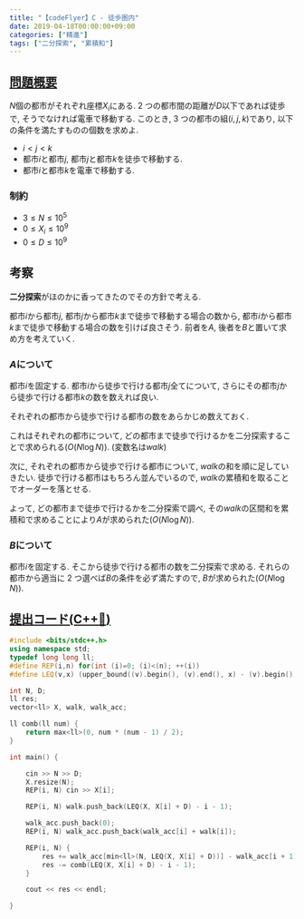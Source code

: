 ```yaml
---
title: "【codeFlyer】C - 徒歩圏内"
date: 2019-04-18T00:00:00+09:00
categories: ["精進"]
tags: ["二分探索", "累積和"]
---
```


## [問題概要](https://atcoder.jp/contests/bitflyer2018-qual/tasks/bitflyer2018_qual_c)

$N$個の都市がそれぞれ座標$X_i$にある. 2 つの都市間の距離が$D$以下であれば徒歩で, そうでなければ電車で移動する.
このとき, 3 つの都市の組$(i, j, k)$であり, 以下の条件を満たすものの個数を求めよ.

- $i < j < k$
- 都市$i$と都市$j$, 都市$j$と都市$k$を徒歩で移動する.
- 都市$i$と都市$k$を電車で移動する.

### 制約

- $3 \leq N \leq 10^5$
- $0 \leq X_i \leq 10^9$
- $0 \leq D \leq 10^9$

## 考察

**二分探索**がほのかに香ってきたのでその方針で考える.

都市$i$から都市$j$, 都市$j$から都市$k$まで徒歩で移動する場合の数から, 都市$i$から都市$k$まで徒歩で移動する場合の数を引けば良さそう. 前者を$A$, 後者を$B$と置いて求め方を考えていく.

### $A$について

都市$i$を固定する. 都市$i$から徒歩で行ける都市$j$全てについて, さらにその都市$j$から徒歩で行ける都市$k$の数を数えれば良い.

それぞれの都市から徒歩で行ける都市の数をあらかじめ数えておく.

これはそれぞれの都市について, どの都市まで徒歩で行けるかを二分探索することで求められる($O(N \log N)$). (変数名は$walk$)

次に, それぞれの都市から徒歩で行ける都市について, $walk$の和を順に足していきたい. 徒歩で行ける都市はもちろん並んでいるので, $walk$の累積和を取ることでオーダーを落とせる.

よって, どの都市まで徒歩で行けるかを二分探索で調べ, その$walk$の区間和を累積和で求めることにより$A$が求められた($O(N \log N)$).

### $B$について

都市$i$を固定する. そこから徒歩で行ける都市の数を二分探索で求める. それらの都市から適当に 2 つ選べば$B$の条件を必ず満たすので, $B$が求められた($O(N \log N)$).

## [提出コード(C++:high_brightness:)](https://atcoder.jp/contests/bitflyer2018-qual/submissions/5019124)

```cpp
#include <bits/stdc++.h>
using namespace std;
typedef long long ll;
#define REP(i,n) for(int (i)=0; (i)<(n); ++(i))
#define LEQ(v,x) (upper_bound((v).begin(), (v).end(), x) - (v).begin())

int N, D;
ll res;
vector<ll> X, walk, walk_acc;

ll comb(ll num) {
    return max<ll>(0, num * (num - 1) / 2);
}

int main() {

    cin >> N >> D;
    X.resize(N);
    REP(i, N) cin >> X[i];

    REP(i, N) walk.push_back(LEQ(X, X[i] + D) - i - 1);

    walk_acc.push_back(0);
    REP(i, N) walk_acc.push_back(walk_acc[i] + walk[i]);

    REP(i, N) {
        res += walk_acc[min<ll>(N, LEQ(X, X[i] + D))] - walk_acc[i + 1];
        res -= comb(LEQ(X, X[i] + D) - i - 1);
    }

    cout << res << endl;

}
```
